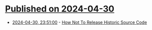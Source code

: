 # [Published on 2024-04-30](index.md)

* [2024-04-30, 23:51:00](https://soylentnews.org/article.pl?sid=24/04/29/232232&from=rss) - [How Not To Release Historic Source Code](https://soylentnews.org/article.pl?sid=24/04/29/232232&from=rss)
